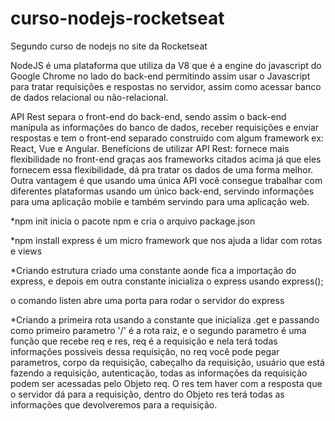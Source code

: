 # curso-nodejs-rocketseat
Segundo curso de nodejs no site da Rocketseat

NodeJS é uma plataforma que utiliza da V8 que é a engine do javascript do Google Chrome no lado do back-end
permitindo assim usar o Javascript para tratar requisições e respostas no servidor, assim como acessar banco
de dados relacional ou não-relacional.

API Rest separa o front-end do back-end, sendo assim o back-end manipula as informações do banco de dados,
receber requisições e enviar respostas e tem o front-end separado construido com algum framework ex: React,
Vue e Angular.
Benefícions de utilizar API Rest: fornece mais flexibilidade no front-end graças aos frameworks citados acima
já que eles fornecem essa flexibilidade, dá pra tratar os dados de uma forma melhor. Outra vantagem é que usando
uma única API você consegue trabalhar com diferentes plataformas usando um único back-end, servindo informações
para uma aplicação mobile e também servindo para uma aplicação web.

*npm init
inicia o pacote npm e cria o arquivo package.json

*npm install express
é um micro framework que nos ajuda a lidar com rotas e views

*Criando estrutura
criado uma constante aonde fica a importação do express, e depois em outra constante inicializa o express usando express();

o comando listen abre uma porta para rodar o servidor do express

*Criando a primeira rota
usando a constante que inicializa .get e passando como primeiro parametro '/' é a rota raiz, e o segundo parametro é uma função que recebe req e res, req é a requisição e nela terá todas informações possiveis dessa requisição, no req você pode pegar parametros, corpo da requisição, cabeçalho da requisição, usuário que está fazendo a requisição, autenticação, todas as informações da requisição podem ser acessadas pelo Objeto req. O res tem haver com a resposta que o servidor dá para a requisição, dentro do Objeto res terá todas as informações que devolveremos para a requisição.